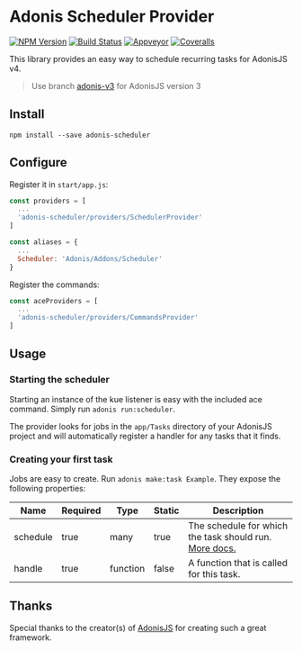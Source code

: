 # Adonis Scheduler Provider

[![NPM Version][npm-image]][npm-url]
[![Build Status][travis-image]][travis-url]
[![Appveyor][appveyor-image]][appveyor-url]
[![Coveralls][coveralls-image]][coveralls-url]

This library provides an easy way to schedule recurring tasks for AdonisJS v4.

> Use branch [adonis-v3](https://github.com/nrempel/adonis-scheduler/tree/adonis-v3) for AdonisJS version 3

## Install

```
npm install --save adonis-scheduler
```

## Configure

Register it in `start/app.js`:

```javascript
const providers = [
  ...
  'adonis-scheduler/providers/SchedulerProvider'
]

const aliases = {
  ...
  Scheduler: 'Adonis/Addons/Scheduler'
}
```

Register the commands:

```javascript
const aceProviders = [
  ...
  'adonis-scheduler/providers/CommandsProvider'
]
```

## Usage

### Starting the scheduler

Starting an instance of the kue listener is easy with the included ace command. Simply run `adonis run:scheduler`.

The provider looks for jobs in the `app/Tasks` directory of your AdonisJS project and will automatically register a handler for any tasks that it finds.

### Creating your first task

Jobs are easy to create. Run `adonis make:task Example`. They expose the following properties:

| Name        | Required | Type      | Static | Description                                           |
|-------------|----------|-----------|--------|--------------------------------------------------------|
| schedule    | true     | many      | true   | The schedule for which the task should run. [More docs.](https://github.com/node-schedule/node-schedule#cron-style-scheduling)      |
| handle      | true     | function  | false  | A function that is called for this task.               |

## Thanks

Special thanks to the creator(s) of [AdonisJS](http://adonisjs.com/) for creating such a great framework.

[appveyor-image]: https://img.shields.io/appveyor/ci/nrempel/adonis-scheduler/master.svg?style=flat-square

[appveyor-url]: https://ci.appveyor.com/project/nrempel/adonis-scheduler

[npm-image]: https://img.shields.io/npm/v/nrempel/adonis-scheduler.svg?style=flat-square
[npm-url]: https://npmjs.org/package/nrempel/adonis-scheduler

[travis-image]: https://img.shields.io/travis/nrempel/adonis-scheduler/master.svg?style=flat-square
[travis-url]: https://travis-ci.org/nrempel/adonis-scheduler

[coveralls-image]: https://img.shields.io/coveralls/nrempel/adonis-scheduler/develop.svg?style=flat-square

[coveralls-url]: https://coveralls.io/github/nrempel/adonis-scheduler
